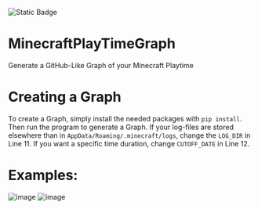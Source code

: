![Static Badge](https://img.shields.io/badge/Version-1.0-blue)

# MinecraftPlayTimeGraph
Generate a GitHub-Like Graph of your Minecraft Playtime

# Creating a Graph
To create a Graph, simply install the needed packages with `pip install`. Then run the program to generate a Graph. If your log-files are stored elsewhere than in `AppData/Roaming/.minecraft/logs`, change the `LOG_DIR` in Line 11. If you want a specific time duration, change `CUTOFF_DATE` in Line 12.

# Examples:
![image](https://github.com/user-attachments/assets/e8d4f133-693b-4784-b589-adb39e2f715f)
![image](https://github.com/user-attachments/assets/569c07b2-87c4-4fb0-9bd1-bc89e7fb130b)
